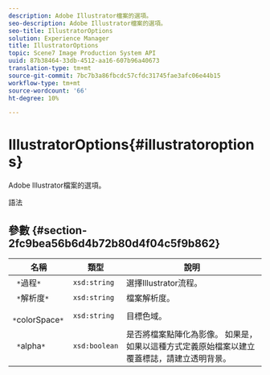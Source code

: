 ```yaml
---
description: Adobe Illustrator檔案的選項。
seo-description: Adobe Illustrator檔案的選項。
seo-title: IllustratorOptions
solution: Experience Manager
title: IllustratorOptions
topic: Scene7 Image Production System API
uuid: 87b38464-33db-4512-aa16-607b96a40673
translation-type: tm+mt
source-git-commit: 7bc7b3a86fbcdc57cfdc31745fae3afc06e44b15
workflow-type: tm+mt
source-wordcount: '66'
ht-degree: 10%

---
```



# IllustratorOptions{#illustratoroptions}

Adobe Illustrator檔案的選項。

語法

## 參數 {#section-2fc9bea56b6d4b72b80d4f04c5f9b862}

| 名稱 | 類型 | 說明 |
|---|---|---|
| ` *`過程`*` | `xsd:string` | 選擇Illustrator流程。 |
| ` *`解析度`*` | `xsd:string` | 檔案解析度。 |
| ` *`colorSpace`*` | `xsd:string` | 目標色域。 |
| ` *`alpha`*` | `xsd:boolean` | 是否將檔案點陣化為影像。 如果是，如果以這種方式定義原始檔案以建立覆蓋標誌，請建立透明背景。 |

